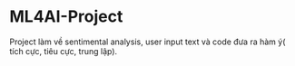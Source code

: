 # ML4AI-Project
Project làm về sentimental analysis, user input text và code đưa ra hàm ý( tích cực, tiêu cực, trung lập).
